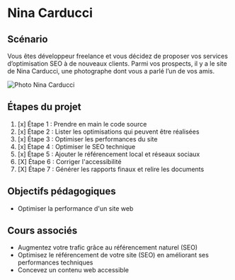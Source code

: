 # Nina Carducci

## Scénario

Vous êtes développeur freelance et vous décidez de proposer vos services d’optimisation SEO à de nouveaux clients. Parmi vos prospects, il y a le site de Nina Carducci, une photographe dont vous a parlé l’un de vos amis.

![Photo Nina Carducci](https://marioncorvez.github.io/nina-carducci/assets/images/nina.webp)

## Étapes du projet

1. [x] Étape 1 : Prendre en main le code source
2. [x] Étape 2 : Lister les optimisations qui peuvent être réalisées
3. [x] Étape 3 : Optimiser les performances du site
4. [x] Étape 4 : Optimiser le SEO technique
5. [x] Étape 5 : Ajouter le référencement local et réseaux sociaux
6. [X] Étape 6 : Corriger l'accessibilité
7. [X] Étape 7 : Générer les rapports finaux et relire les documents

## Objectifs pédagogiques

- Optimiser la performance d'un site web

## Cours associés

- Augmentez votre trafic grâce au référencement naturel (SEO)
- Optimisez le référencement de votre site (SEO) en améliorant ses performances techniques
- Concevez un contenu web accessible
